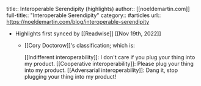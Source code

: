 title:: Interoperable Serendipity (highlights)
author:: [[noeldemartin.com]]
full-title:: "Interoperable Serendipity"
category:: #articles
url:: https://noeldemartin.com/blog/interoperable-serendipity

- Highlights first synced by [[Readwise]] [[Nov 19th, 2022]]
	- [[Cory Doctorow]]'s classification; which is:
	  
	  [[Indifferent interoperability]]: I don't care if you plug your thing into my product.
	  [[Cooperative interoperability]]: Please plug your thing into my product.
	  [[Adversarial interoperability]]: Dang it, stop plugging your thing into my product!